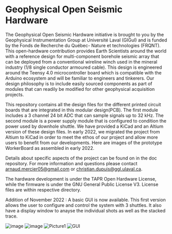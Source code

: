 
# Geophysical Open Seismic Hardware


The Geophysical Open Seismic Hardware initiative is brought to you by the Geophysical Instrumentation Group at Université Laval (GIGul) and is funded by the Fonds de Recherche du Québec- Nature et technologies (FRQNT). This open-hardware contribution provides Earth Scientists around the world with a reference design for multi-component borehole seismic array that can be deployed from a conventional wireline winch used in the mineral industry (1/8 single conductor armoured cable). This design is engineered around the Teensy 4.0 microcontroller board which is compatible with the Arduino ecosystem and will be familiar to engineers and tinkerers. Our design philosophy is to include easily sourced components as part of modules that can readily be modified for other geophysical acquisition projects.

This repository contains all the design files for the different printed circuit boards that are integrated in this modular design(PCB). The first module includes a 3 channel 24 bit ADC that can sample signals up to 32 kHz. The second module is a power supply module that is configured to condition the power used by downhole shuttle. We have provided a KiCad and an Altium version of these design files. In early 2022, we migrated the project from Altium to KiCad in order to meet the ethos of our project and allow more users to benefit from our developments. Here are images of the prototype WorkerBoard as assembled in early 2022. 

 Details about specific aspects of the project can be found on in the doc repository. For more information and questions please contact arnaud.mercier05@gmail.com or christian.dupuis@ggl.ulaval.ca.

 The hardware development is under the TAPR Open Hardware License, while the firmware is under the GNU General Public License V3. License files are within respective directory.

Addition of November 2022 : 
A basic GUI is now available. This first version allows the user to configure and control the system with 3 shuttles. It also have a display window to anayse the individual shots as well as the stacked trace.

![image](https://user-images.githubusercontent.com/38730912/153872827-c47ddce4-cb3c-4156-bcbe-bb41ba10c517.png)
![image](https://user-images.githubusercontent.com/38730912/153872998-007bc6d1-7975-4f19-a47e-51ed3ab2b91d.png)
![Picture1](https://user-images.githubusercontent.com/38730912/160157231-3b96a8ad-f0ee-4be0-9309-2ac21922c679.png)
![GUI](https://user-images.githubusercontent.com/38730912/202782073-3bbe8852-5f38-4c2e-a02f-1e7fc5d664b5.jpg)
